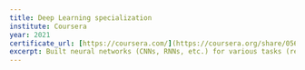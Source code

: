 ```yaml
---
title: Deep Learning specialization
institute: Coursera
year: 2021
certificate_url: [https://coursera.com/](https://coursera.org/share/0568ca05579dac0ae6690ffb73e6218a)
excerpt: Built neural networks (CNNs, RNNs, etc.) for various tasks (recognition and generation), used RNNs for creating a chatbot for question answering, and applied machine learning algorithms to solve problems.
---
```


